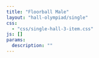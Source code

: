 ```yaml
---
title: "Floorball Male"
layout: "hall-olympiad/single"
css: 
  - "css/single-hall-3-item.css"
js: []
params:
  description: ""
---
```

